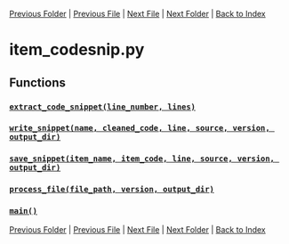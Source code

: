 [Previous Folder](../foraging/foraging_category_infobox.md) | [Previous File](item_body_part.md) | [Next File](item_consumables.md) | [Next Folder](lists/item_list.md) | [Back to Index](../../index.md)

# item_codesnip.py

## Functions

### [`extract_code_snippet(line_number, lines)`](https://github.com/Vaileasys/pz-wiki_parser/blob/main/scripts/items/item_codesnip.py#L6)
### [`write_snippet(name, cleaned_code, line, source, version, output_dir)`](https://github.com/Vaileasys/pz-wiki_parser/blob/main/scripts/items/item_codesnip.py#L19)
### [`save_snippet(item_name, item_code, line, source, version, output_dir)`](https://github.com/Vaileasys/pz-wiki_parser/blob/main/scripts/items/item_codesnip.py#L36)
### [`process_file(file_path, version, output_dir)`](https://github.com/Vaileasys/pz-wiki_parser/blob/main/scripts/items/item_codesnip.py#L46)
### [`main()`](https://github.com/Vaileasys/pz-wiki_parser/blob/main/scripts/items/item_codesnip.py#L59)


[Previous Folder](../foraging/foraging_category_infobox.md) | [Previous File](item_body_part.md) | [Next File](item_consumables.md) | [Next Folder](lists/item_list.md) | [Back to Index](../../index.md)
